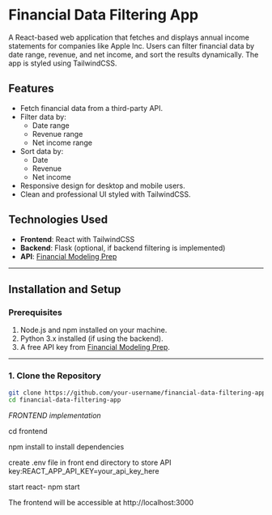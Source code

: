 # Financial Data Filtering App

A React-based web application that fetches and displays annual income statements for companies like Apple Inc. Users can filter financial data by date range, revenue, and net income, and sort the results dynamically. The app is styled using TailwindCSS.

## Features

- Fetch financial data from a third-party API.
- Filter data by:
  - Date range
  - Revenue range
  - Net income range
- Sort data by:
  - Date
  - Revenue
  - Net income
- Responsive design for desktop and mobile users.
- Clean and professional UI styled with TailwindCSS.

## Technologies Used

- **Frontend**: React with TailwindCSS
- **Backend**: Flask (optional, if backend filtering is implemented)
- **API**: [Financial Modeling Prep](https://financialmodelingprep.com/)

---

## Installation and Setup

### Prerequisites

1. Node.js and npm installed on your machine.
2. Python 3.x installed (if using the backend).
3. A free API key from [Financial Modeling Prep](https://financialmodelingprep.com/).

---

### 1. Clone the Repository

```bash
git clone https://github.com/your-username/financial-data-filtering-app.git
cd financial-data-filtering-app
```

_FRONTEND implementation_

cd frontend

npm install to install dependencies

create .env file in front end directory to store API key:REACT_APP_API_KEY=your_api_key_here

start react- npm start

The frontend will be accessible at http://localhost:3000

